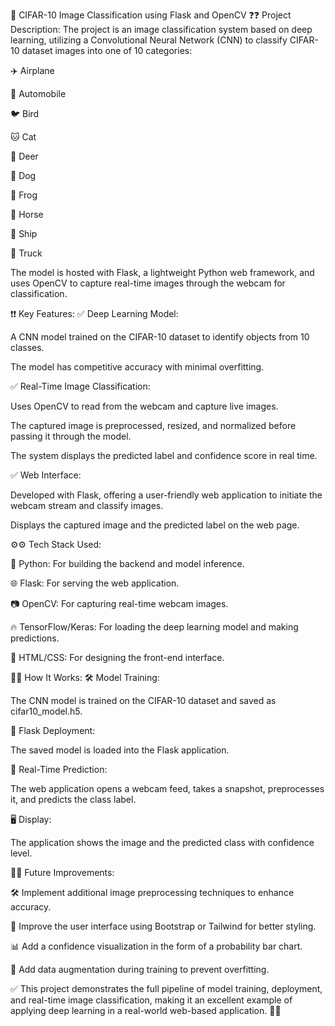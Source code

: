 🚀 CIFAR-10 Image Classification using Flask and OpenCV
❓❓ Project Description:
The project is an image classification system based on deep learning, utilizing a Convolutional Neural Network (CNN) to classify CIFAR-10 dataset images into one of 10 categories:

✈️ Airplane

🚗 Automobile

🐦 Bird

🐱 Cat

🦌 Deer

🐶 Dog

🐸 Frog

🐎 Horse

🚢 Ship

🚚 Truck

The model is hosted with Flask, a lightweight Python web framework, and uses OpenCV to capture real-time images through the webcam for classification.

❗❗ Key Features:
✅ Deep Learning Model:

A CNN model trained on the CIFAR-10 dataset to identify objects from 10 classes.

The model has competitive accuracy with minimal overfitting.

✅ Real-Time Image Classification:

Uses OpenCV to read from the webcam and capture live images.

The captured image is preprocessed, resized, and normalized before passing it through the model.

The system displays the predicted label and confidence score in real time.

✅ Web Interface:

Developed with Flask, offering a user-friendly web application to initiate the webcam stream and classify images.

Displays the captured image and the predicted label on the web page.

⚙️⚙️ Tech Stack Used:

🐍 Python: For building the backend and model inference.

🌐 Flask: For serving the web application.

📷 OpenCV: For capturing real-time webcam images.

🔥 TensorFlow/Keras: For loading the deep learning model and making predictions.

🎨 HTML/CSS: For designing the front-end interface.

🔧🔧 How It Works:
🛠️ Model Training:

The CNN model is trained on the CIFAR-10 dataset and saved as cifar10_model.h5.

🚀 Flask Deployment:

The saved model is loaded into the Flask application.

📸 Real-Time Prediction:

The web application opens a webcam feed, takes a snapshot, preprocesses it, and predicts the class label.

🖥️ Display:

The application shows the image and the predicted class with confidence level.

🚀🚀 Future Improvements:

🛠️ Implement additional image preprocessing techniques to enhance accuracy.

🎯 Improve the user interface using Bootstrap or Tailwind for better styling.

📊 Add a confidence visualization in the form of a probability bar chart.

🔄 Add data augmentation during training to prevent overfitting.

✅ This project demonstrates the full pipeline of model training, deployment, and real-time image classification, making it an excellent example of applying deep learning in a real-world web-based application. 🚀🎉
